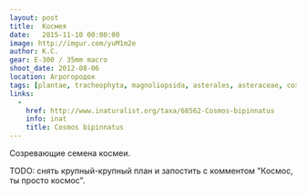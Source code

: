 ```yaml
---
layout: post
title:  Космея
date:   2015-11-10 00:00:00
image: http://imgur.com/yuM1m2e
author: К.С.
gear: E-300 / 35mm macro
shoot_date: 2012-08-06
location: Агрогородок
tags: [plantae, tracheophyta, magnoliopsida, asterales, asteraceae, cosmos, cosmos bipinnatus]
links:
  -
    href: http://www.inaturalist.org/taxa/68562-Cosmos-bipinnatus
    info: inat
    title: Cosmos bipinnatus
---
```


Созревающие семена космеи.

TODO: снять крупный-крупный план и запостить с комментом "Космос, ты просто космос".
